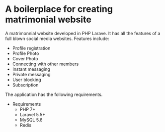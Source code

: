# A boilerplace for creating matrimonial website
A matrimonnial website developed in PHP Larave. It has all the features of a full blown social media websites. Features include: 
  * Profile registration
  * Profile Photo
  * Cover Photo
  * Connecting with other members
  * Instant messaging
  * Private messaging
  * User blocking
  * Subscription

The application has the following requirements.

- Requirements
  * PHP 7+
  * Laravel 5.5+
  * MySQL 5.6
  * Redis

